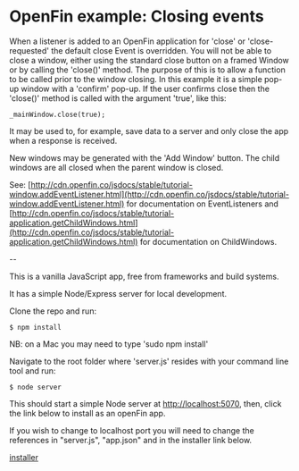 # OpenFin example: Closing events

When a listener is added to an OpenFin application for 'close' or 'close-requested' the default close Event is overridden. You will not be able to close a window, either using the standard close button on a framed Window or by calling the 'close()' method. The purpose of this is to allow a function to be called prior to the window closing. In this example it is a simple pop-up window with a 'confirm' pop-up. If the user confirms close then the 'close()' method is called with the argument 'true', like this:

```
_mainWindow.close(true);
```  
It may be used to, for example, save data to a server and only close the app when a response is received.

New windows may be generated with the 'Add Window' button. The child windows are all closed when the parent window is closed.

See: [http://cdn.openfin.co/jsdocs/stable/tutorial-window.addEventListener.html](http://cdn.openfin.co/jsdocs/stable/tutorial-window.addEventListener.html) for documentation on EventListeners and [http://cdn.openfin.co/jsdocs/stable/tutorial-application.getChildWindows.html](http://cdn.openfin.co/jsdocs/stable/tutorial-application.getChildWindows.html) for documentation on ChildWindows.

--

This is a vanilla JavaScript app, free from frameworks and build systems.

It has a simple Node/Express server for local development.

Clone the repo and run:

```
$ npm install
```
NB: on a Mac you may need to type 'sudo npm install'

Navigate to the root folder where 'server.js' resides with your command line tool and run:

```
$ node server
```

This should start a simple Node server at [http://localhost:5070](http://localhost:5070), then, click the link below to install as an openFin app.

If you wish to change to localhost port you will need to change the references in "server.js", "app.json" and in the installer link below.

[installer](https://dl.openfin.co/services/download?fileName=openfin_closing_events&config=http://localhost:5070/app.json)